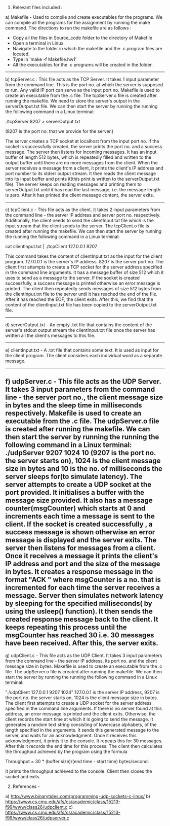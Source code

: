
1) Relevant files included : 

a) Makefile -
 Used to compile and create executables for the programs. We can compile all the programs for the assignment by running the make command. The directions to run the makefile are as follows : 

- Copy all the files in Source_code folder to the directory of Makefile
- Open a terminal in Linux.
- Navigate to the folder in which the makefile and the .c program files are located.
- Type in 'make -f Makefile.hw1'
- All the executables for the .c programs will be created in the folder.

------------------------------------------------------------------------------------------------------------------------------------------------------------------------------------------------

b) tcpServer.c :
 This file acts as the TCP Server. It takes 1 input parameter from the command line. This is the port no. at which the server is supposed to run. Any valid IP port can serve as the input port no. Makefile is used to create an executable from the .c file. The tcpServer.o file is created after running the makefile. We need to store the server's output in the serverOutput.txt file.  We can then start the server by running the running the following command in a Linux terminal: 

./tcpServer 8207 > serverOutput.txt

(8207 is the port no. that we provide for the server.)

The server creates a TCP socket at localhost from the input port no.  If the socket is successfully created, the server prints the port no. and a success message. The server then listens for incoming messages. It has an input buffer of length 512 bytes, which is repeatedly filled and written to the output buffer until there are no more messages from the client. When the server receives a message from a client, it prints the client's IP address and port number to its stderr output stream. It then reads the client message into its input buffer and prints it(this print is written to the serverOutput.txt file). The server keeps on reading messages and printing them to serverOutput.txt until it has read the last message, i.e. the message length is zero. After it has printed the client message content, the server exits.

------------------------------------------------------------------------------------------------------------------------------------------------------------------------------------------------

c) tcpClient.c -  This file acts as the client. It takes 2 input parameters from the command line - the server IP address and server port no. respectively. Additionally, the client needs to send the clientInput.txt file which is the input stream that the client sends to the server. The tcpClient.o file is created after running the makefile. We can then start the server by running the running the following command in a Linux terminal: 

cat clientInput.txt | ./tcpClient 127.0.0.1 8207

This command takes the content of clientInput.txt as the input for the client program. 127.0.0.1 is the server's IP address. 8207 is the server port no. The client first attempts to create a TCP  socket for the server address specified in the command line arguments. It has a message buffer of size 512 which it uses to send as a message to the server. If the socket is created successfully, a success message is printed otherwise an error message is printed. The client then repeatedly sends messages of size 512 bytes from the clientInput.txt file to the server until it has reached the end of the file. After it has reached the EOF, the client exits. After this, we find that the content of the clientInput.txt file has been copied to the serverOutput.txt file. 

------------------------------------------------------------------------------------------------------------------------------------------------------------------------------------------------

d) serverOutput.txt - An empty .txt file that contains the content of the server's stdout output stream the clientInput.txt file once the server has written all the client's messages to this file. 

------------------------------------------------------------------------------------------------------------------------------------------------------------------------------------------------

e) clientInput.txt - A .txt file that contains some text. It is used as input for the client program. The client considers each individual word as a separate message.

-------------------------------------------------------------------------------------------------------------------------------

f) udpServer.c -  This file acts as the UDP Server. It takes 3 input parameters from the command line - the server port no., the client message size in bytes and the sleep time in milliseconds respectively. Makefile is used to create an executable from the .c file. The udpServer.o file is created after running the makefile. We can then start the server by running the running the following command in a Linux terminal:
./udpServer 9207 1024 10
(9207 is the port no. the server starts on), 1024 is the client message size in bytes and 10 is the no. of milliseconds the server sleeps for(to simulate latency). The server attempts to create a UDP socket at the port provided. It initialises a buffer with the message size provided. It also has a message counter(msgCounter) which starts at 0 and increments each time a message is sent to the client. If the socket is created successfully , a success message is shown otherwise an error message is displayed and the server exits. The server then listens for messages from a client. Once it receives a message it prints the client's IP address and port and the size of the message in bytes. It creates a response message in the format "ACK <msgCounter>" where msgCounter is a no. that is incremented for each time the server receives a message. Server then simulates network latency by sleeping for the specified milliseconds( by using the usleep() function). It then sends the created response message back to the client. It keeps repeating this process until the msgCounter has reached 30 i.e. 30 messages have been received. After this, the server exits.
-------------------------------------------------------------------------------------------------------------------------------

g) udpClient.c - This file acts as the UDP Client. It takes 3 input parameters from the command line - the server IP address, its port no. and the client message size in bytes. Makefile is used to create an executable from the .c file. The udpServer.o file is created after running the makefile. We can then start the server by running the running the following command in a Linux terminal: 

"./udpClient 127.0.0.1 9207 1024"
127.0.0.1 is the server IP address, 9207 is the port no. the server starts on, 1024 is the client message size in bytes. The client first attempts to create a UDP socket for the server address specified in the command line arguments. If there is no server found at this address, an error message is printed and the client exits. Otherwise, the client records the start time at which it is going to send the message. It generates a random text string consisting of lowercase alphabets, of the length specified in the arguments. It sends this generated message to the server, and waits for an acknowledgment. Once it receives this acknowledgment, it prints it to the console. It repeats this for 30 messages. After this it records the end time for this process. The client then calculates the throughput achieved by the program using the formula

Throughput = 30 * (buffer size)/(end time - start time) bytes/second.

It prints the throughput achieved to the console. Client then closes the socket and exits.

2) References -

a) http://www.binarytides.com/programming-udp-sockets-c-linux/
b) https://www.cs.cmu.edu/afs/cs/academic/class/15213-f99/www/class26/udpclient.c
c) https://www.cs.cmu.edu/afs/cs/academic/class/15213-f99/www/class26/udpserver.c






